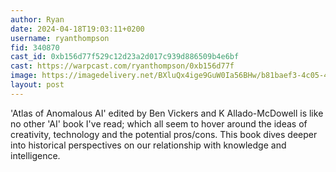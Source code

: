 ```yaml
---
author: Ryan
date: 2024-04-18T19:03:11+0200
username: ryanthompson
fid: 340870
cast_id: 0xb156d77f529c12d23a2d017c939d886509b4e6bf
cast: https://warpcast.com/ryanthompson/0xb156d77f
image: https://imagedelivery.net/BXluQx4ige9GuW0Ia56BHw/b81baef3-4c05-409d-13c2-e3a82fd64200/original
layout: post
---
```

'Atlas of Anomalous AI' edited by Ben Vickers and K Allado-McDowell is like no other 'AI' book I've read; which all seem to hover around the ideas of creativity, technology and the potential pros/cons. This book dives deeper into historical perspectives on our relationship with knowledge and intelligence.  

<img src='https://imagedelivery.net/BXluQx4ige9GuW0Ia56BHw/b81baef3-4c05-409d-13c2-e3a82fd64200/original' alt='' referrerpolicy='no-referrer'/>
<img src='https://imagedelivery.net/BXluQx4ige9GuW0Ia56BHw/52cf7210-a518-49ca-89e4-be866b821e00/original' alt='' referrerpolicy='no-referrer'/>